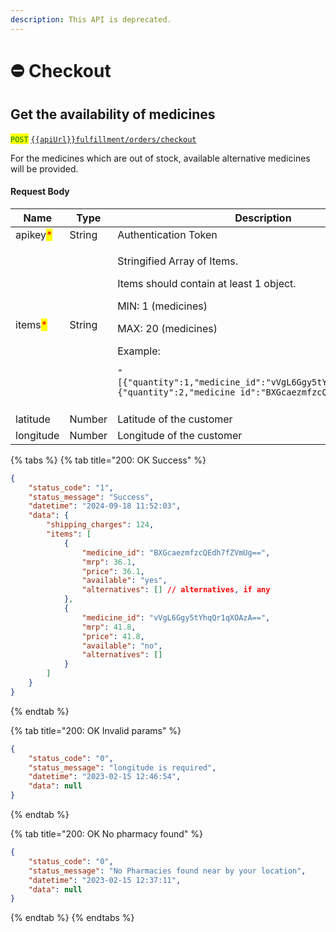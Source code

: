 ```yaml
---
description: This API is deprecated.
---
```


# ⛔ Checkout

## Get the availability of medicines

<mark style="color:green;">`POST`</mark> [`{{apiUrl}}fulfillment/orders/checkout`](https://api.evitalrx.in/v1/fulfillment/orders/checkout)

For the medicines which are out of stock, available alternative medicines will be provided.

#### Request Body

| Name                                     | Type   | Description                                                                                                                                                                                                                                                                                                                                                              |
| ---------------------------------------- | ------ | ------------------------------------------------------------------------------------------------------------------------------------------------------------------------------------------------------------------------------------------------------------------------------------------------------------------------------------------------------------------------ |
| apikey<mark style="color:red;">\*</mark> | String | Authentication Token                                                                                                                                                                                                                                                                                                                                                     |
| items<mark style="color:red;">\*</mark>  | String | <p>Stringified Array of Items.</p><p></p><p>Items should contain at least 1 object. </p><p></p><p>MIN: 1 (medicines)</p><p>MAX: 20 (medicines)</p><p></p><p>Example:</p><pre class="language-json"><code class="lang-json">"[{\"quantity\":1,\"medicine_id\":\"vVgL6Ggy5tYhqQr1qXOAzA==\"},{\"quantity\":2,\"medicine_id\":\"BXGcaezmfzcQEdh7fZVmUg==\"}]"
</code></pre> |
| latitude                                 | Number | Latitude of the customer                                                                                                                                                                                                                                                                                                                                                 |
| longitude                                | Number | Longitude of the customer                                                                                                                                                                                                                                                                                                                                                |

{% tabs %}
{% tab title="200: OK Success" %}
```json
{
    "status_code": "1",
    "status_message": "Success",
    "datetime": "2024-09-18 11:52:03",
    "data": {
        "shipping_charges": 124,
        "items": [
            {
                "medicine_id": "BXGcaezmfzcQEdh7fZVmUg==",
                "mrp": 36.1,
                "price": 36.1,
                "available": "yes",
                "alternatives": [] // alternatives, if any
            },
            {
                "medicine_id": "vVgL6Ggy5tYhqQr1qXOAzA==",
                "mrp": 41.8,
                "price": 41.8,
                "available": "no",
                "alternatives": []
            }
        ]
    }
}
```
{% endtab %}

{% tab title="200: OK Invalid params" %}
```json
{
    "status_code": "0",
    "status_message": "longitude is required",
    "datetime": "2023-02-15 12:46:54",
    "data": null
}
```
{% endtab %}

{% tab title="200: OK No pharmacy found" %}
```json
{
    "status_code": "0",
    "status_message": "No Pharmacies found near by your location",
    "datetime": "2023-02-15 12:37:11",
    "data": null
}
```
{% endtab %}
{% endtabs %}
